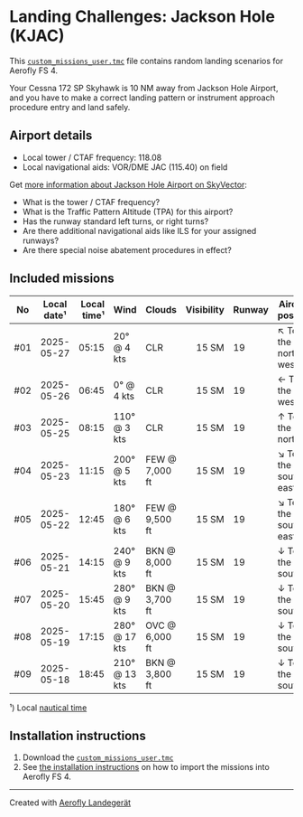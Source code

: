 # Landing Challenges: Jackson Hole (KJAC)

This [`custom_missions_user.tmc`](missions/custom_missions_user.tmc) file contains random landing scenarios for Aerofly FS 4.

Your Cessna 172 SP Skyhawk is 10 NM away from Jackson Hole Airport, and you have to make a correct landing pattern or instrument approach procedure entry and land safely.

## Airport details

- Local tower / CTAF frequency: 118.08
- Local navigational aids: VOR/DME JAC (115.40) on field

Get [more information about Jackson Hole Airport on SkyVector](https://skyvector.com/airport/KJAC):

- What is the tower / CTAF frequency?
- What is the Traffic Pattern Altitude (TPA) for this airport?
- Has the runway standard left turns, or right turns?
- Are there additional navigational aids like ILS for your assigned runways?
- Are there special noise abatement procedures in effect?

## Included missions

| No  | Local date¹ | Local time¹ | Wind          | Clouds         | Visibility | Runway | Aircraft position   |
| :-: | ----------- | ----------: | ------------- | -------------- | ---------: | ------ | ------------------- |
| #01 | 2025-05-27  |       05:15 | 20° @ 4 kts   | CLR            |      15 SM | 19     | ↖ To the north-west |
| #02 | 2025-05-26  |       06:45 | 0° @ 4 kts    | CLR            |      15 SM | 19     | ← To the west       |
| #03 | 2025-05-25  |       08:15 | 110° @ 3 kts  | CLR            |      15 SM | 19     | ↑ To the north      |
| #04 | 2025-05-23  |       11:15 | 200° @ 5 kts  | FEW @ 7,000 ft |      15 SM | 19     | ↘ To the south-east |
| #05 | 2025-05-22  |       12:45 | 180° @ 6 kts  | FEW @ 9,500 ft |      15 SM | 19     | ↘ To the south-east |
| #06 | 2025-05-21  |       14:15 | 240° @ 9 kts  | BKN @ 8,000 ft |      15 SM | 19     | ↓ To the south      |
| #07 | 2025-05-20  |       15:45 | 280° @ 9 kts  | BKN @ 3,700 ft |      15 SM | 19     | ↓ To the south      |
| #08 | 2025-05-19  |       17:15 | 280° @ 17 kts | OVC @ 6,000 ft |      15 SM | 19     | ↓ To the south      |
| #09 | 2025-05-18  |       18:45 | 210° @ 13 kts | BKN @ 3,800 ft |      15 SM | 19     | ↓ To the south      |

¹) Local [nautical time](https://en.wikipedia.org/wiki/Nautical_time)

## Installation instructions

1. Download the [`custom_missions_user.tmc`](missions/custom_missions_user.tmc)
2. See [the installation instructions](https://fboes.github.io/aerofly-missions/docs/generic-installation.html) on how to import the missions into Aerofly FS 4.

---

Created with [Aerofly Landegerät](https://github.com/fboes/aerofly-patterns)
